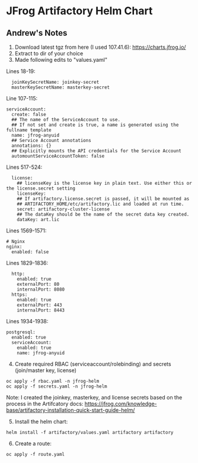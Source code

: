 # JFrog Artifactory Helm Chart

## Andrew's Notes

1. Download latest tgz from here (I used 107.41.6): https://charts.jfrog.io/
2. Extract to dir of your choice
3. Made following edits to "values.yaml"

Lines 18-19:

```
  joinKeySecretName: joinkey-secret
  masterKeySecretName: masterkey-secret
```

Line 107-115:

```
serviceAccount:
  create: false
  ## The name of the ServiceAccount to use.
  ## If not set and create is true, a name is generated using the fullname template
  name: jfrog-anyuid
  ## Service Account annotations
  annotations: {}
  ## Explicitly mounts the API credentials for the Service Account
  automountServiceAccountToken: false
```

Lines 517-524:
```
  license:
    ## licenseKey is the license key in plain text. Use either this or the license.secret setting
    licenseKey:
    ## If artifactory.license.secret is passed, it will be mounted as
    ## ARTIFACTORY_HOME/etc/artifactory.lic and loaded at run time.
    secret: artifactory-cluster-license
    ## The dataKey should be the name of the secret data key created.
    dataKey: art.lic
```

Lines 1569-1571:
```
# Nginx
nginx:
  enabled: false
```

Lines 1829-1836:
```
  http:
    enabled: true
    externalPort: 80
    internalPort: 8080
  https:
    enabled: true
    externalPort: 443
    internalPort: 8443
```

Lines 1934-1938:
```
postgresql:
  enabled: true
  serviceAccount:
    enabled: true
    name: jfrog-anyuid
```

4. Create required RBAC (serviceaccount/rolebinding) and secrets (join/master key, license)

```
oc apply -f rbac.yaml -n jfrog-helm
oc apply -f secrets.yaml -n jfrog-helm
```

Note:  I created the joinkey, masterkey, and license secrets based on the process in the Artifcatory docs:
https://jfrog.com/knowledge-base/artifactory-installation-quick-start-guide-helm/


5. Install the helm chart:

```
helm install -f artifactory/values.yaml artifactory artifactory
```

6. Create a route:

```
oc apply -f route.yaml
```

